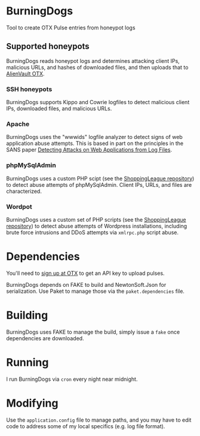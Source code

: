 # BurningDogs

Tool to create OTX Pulse entries from honeypot logs

## Supported honeypots

BurningDogs reads honeypot logs and determines attacking client IPs, malicious URLs, and hashes of downloaded files, and then uploads that to [AlienVault OTX](https://otx.alienvault.com/browse/pulses/).   

### SSH honeypots

BurningDogs supports Kippo and Cowrie logfiles to detect malicious client IPs, downloaded files, and malicious URLs. 

### Apache 

BurningDogs uses the "wwwids" logfile analyzer to detect signs of web application abuse attempts. This is based in part on the principles in the SANS paper [Detecting Attacks on Web Applications from Log Files](https://www.sans.org/reading-room/whitepapers/logging/detecting-attacks-web-applications-log-files-2074). 

### phpMySqlAdmin

BurningDogs uses a custom PHP scipt (see the [ShoppingLeague repository](https://github.com/paralax/ShoppingLeague)) to detect abuse attempts of phpMySqlAdmin. Client IPs, URLs, and files are characterized. 

### Wordpot

BurningDogs uses a custom set of PHP scripts (see the [ShoppingLeague repository](https://github.com/paralax/ShoppingLeague)) to detect abuse attempts of Wordpress installations, including brute force intrusions and DDoS attempts via `xmlrpc.php` script abuse.

# Dependencies

You'll need to [sign up at OTX](https://otx.alienvault.com/api/) to get an API key to upload pulses.

BurningDogs depends on FAKE to build and NewtonSoft.Json for serialization. Use Paket to manage those via the `paket.dependencies` file.

# Building

BurningDogs uses FAKE to manage the build, simply issue a `fake` once dependencies are downloaded. 

# Running

I run BurningDogs via `cron` every night near midnight. 

# Modifying

Use the `application.config` file to manage paths, and you may have to edit code to address some of my local specifics (e.g. log file format).   
